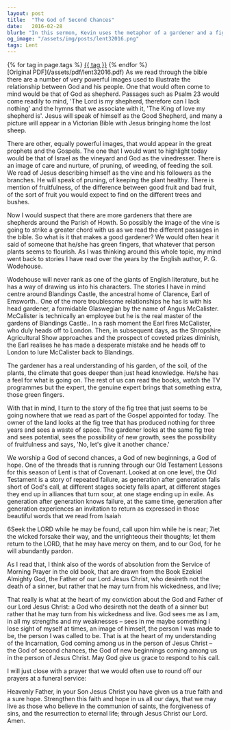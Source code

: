 ```yaml
---
layout: post
title:  "The God of Second Chances"
date:   2016-02-28
blurb: "In this sermon, Kevin uses the metaphor of a gardener and a fig tree to illustrate God's patience and willingness to give second chances. He emphasizes that God sees potential in us, even when we fail to see it in ourselves. He also highlights the importance of the concept of Covenant in the Old Testament, and how it signifies God's enduring invitation for us to return to Him, despite our repeated failures."
og_image: "/assets/img/posts/lent32016.png"
tags: Lent
---    
```

<div class="tag-pills">
    {% for tag in page.tags %}
    <a href="{{ site.baseurl }}/tag/{{ tag | slugify }}" class="tag-pill">{{ tag }}</a>
    {% endfor %}
</div>
[Original PDF](/assets/pdf/lent32016.pdf)
As we read through the bible there are a number of very powerful images used to illustrate the relationship between God and his people. One that would often come to mind would be that of God as shepherd. Passages such as Psalm 23 would come readily to mind, 'The Lord is my shepherd, therefore can I lack nothing' and the hymns that we associate with it, 'The King of love my shepherd is'. Jesus will speak of himself as the Good Shepherd, and many a picture will appear in a Victorian Bible with Jesus bringing home the lost sheep.

There are other, equally powerful images, that would appear in the great prophets and the Gospels. The one that I would want to highlight today would be that of Israel as the vineyard and God as the vinedresser. There is an image of care and nurture, of pruning, of weeding, of feeding the soil. We read of Jesus describing himself as the vine and his followers as the branches. He will speak of pruning, of keeping the plant healthy. There is mention of fruitfulness, of the difference between good fruit and bad fruit, of the sort of fruit you would expect to find on the different trees and bushes.

Now I would suspect that there are more gardeners that there are shepherds around the Parish of Howth. So possibly the image of the vine is going to strike a greater chord with us as we read the different passages in the bible. So what is it that makes a good gardener? We would often hear it said of someone that he/she has green fingers, that whatever that person plants seems to flourish. As I was thinking around this whole topic, my mind went back to stories I have read over the years by the English author, P. G. Wodehouse.

Wodehouse will never rank as one of the giants of English literature, but he has a way of drawing us into his characters. The stories I have in mind centre around Blandings Castle, the ancestral home of Clarence, Earl of Emsworth.. One of the more troublesome relationships he has is with his head gardener, a formidable Glaswegian by the name of Angus McCalister. McCalister is technically an employee but he is the real master of the gardens of Blandings Castle.. In a rash moment the Earl fires McCalister, who duly heads off to London. Then, in subsequent days, as the Shropshire Agricultural Show approaches and the prospect of coveted prizes diminish, the Earl realises he has made a desperate mistake and he heads off to London to lure McCalister back to Blandings.

The gardener has a real understanding of his garden, of the soil, of the plants, the climate that goes deeper than just head knowledge. He/she has a feel for what is going on. The rest of us can read the books, watch the TV programmes but the expert, the genuine expert brings that something extra, those green fingers.

With that in mind, I turn to the story of the fig tree that just seems to be going nowhere that we read as part of the Gospel appointed for today. The owner of the land looks at the fig tree that has produced nothing for three years and sees a waste of space. The gardener looks at the same fig tree and sees potential, sees the possibility of new growth, sees the possibility of fruitfulness and says, 'No, let's give it another chance.'

We worship a God of second chances, a God of new beginnings, a God of hope. One of the threads that is running through our Old Testament Lessons for this season of Lent is that of Covenant. Looked at on one level, the Old Testament is a story of repeated failure, as generation after generation falls short of God's call, at different stages society falls apart, at different stages they end up in alliances that turn sour, at one stage ending up in exile. As generation after generation knows failure, at the same time, generation after generation experiences an invitation to return as expressed in those beautiful words that we read from Isaiah

6Seek the LORD while he may be found, call upon him while he is near; 7let the wicked forsake their way, and the unrighteous their thoughts; let them return to the LORD, that he may have mercy on them, and to our God, for he will abundantly pardon.

As I read that, I think also of the words of absolution from the Service of Morning Prayer in the old book, that are drawn from the Book Ezekiel Almighty God, the Father of our Lord Jesus Christ, who desireth not the death of a sinner, but rather that he may turn from his wickedness, and live;

That really is what at the heart of my conviction about the God and Father of our Lord Jesus Christ: a God who desireth not the death of a sinner but rather that he may turn from his wickedness and live. God sees me as I am, in all my strengths and my weaknesses – sees in me maybe something I lose sight of myself at times, an image of himself, the person I was made to be, the person I was called to be. That is at the heart of my understanding of the Incarnation, God coming among us in the person of Jesus Christ – the God of second chances, the God of new beginnings coming among us in the person of Jesus Christ. May God give us grace to respond to his call.

I will just close with a prayer that we would often use to round off our prayers at a funeral service:

Heavenly Father, in your Son Jesus Christ you have given us a true faith and a sure hope. Strengthen this faith and hope in us all our days, that we may live as those who believe in the communion of saints, the forgiveness of sins, and the resurrection to eternal life; through Jesus Christ our Lord. Amen.
